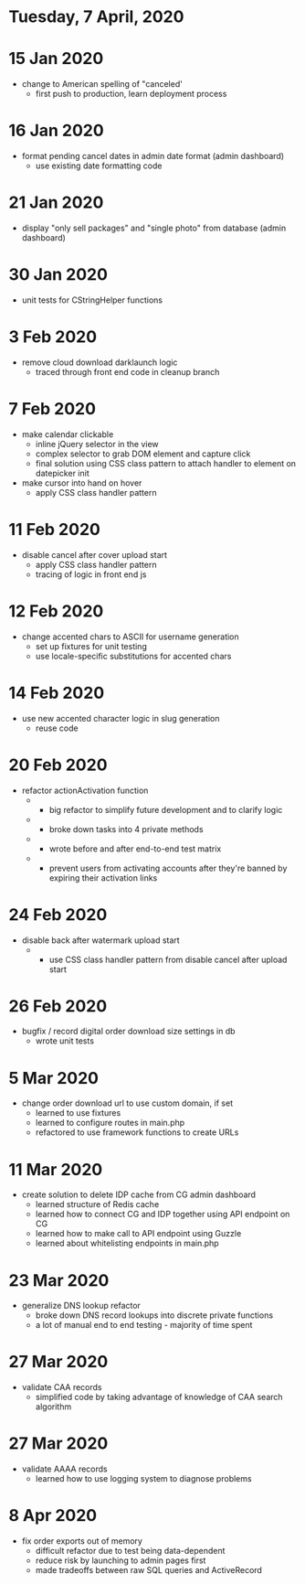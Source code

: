 # Tuesday, 7 April, 2020

# 15 Jan 2020
* change to American spelling of "canceled'
	* first push to production, learn deployment process

# 16 Jan 2020
* format pending cancel dates in admin date format (admin dashboard)
	* use existing date formatting code

# 21 Jan 2020
* display "only sell packages" and "single photo" from database (admin dashboard)

# 30 Jan 2020
* unit tests for CStringHelper functions

# 3 Feb 2020
* remove cloud download darklaunch logic
	* traced through front end code in cleanup branch

# 7 Feb 2020
* make calendar clickable
	* inline jQuery selector in the view
	* complex selector to grab DOM element and capture click
	* final solution using CSS class pattern to attach handler to element on datepicker init
* make cursor into hand on hover
	* apply CSS class handler pattern

# 11 Feb 2020
* disable cancel after cover upload start
	* apply CSS class handler pattern
	* tracing of logic in front end js

# 12 Feb 2020
* change accented chars to ASCII for username generation
	* set up fixtures for unit testing
	* use locale-specific substitutions for accented chars

# 14 Feb 2020
* use new accented character logic in slug generation
	* reuse code

# 20 Feb 2020
* refactor actionActivation function
	* * big refactor to simplify future development and to clarify logic
	* * broke down tasks into 4 private methods
	* * wrote before and after end-to-end test matrix
	* * prevent users from activating accounts after they're banned by expiring their activation links

# 24 Feb 2020
* disable back after watermark upload start
	* * use CSS class handler pattern from disable cancel after upload start

# 26 Feb 2020
* bugfix / record digital order download size settings in db
	* wrote unit tests

# 5 Mar 2020
* change order download url to use custom domain, if set
	* learned to use fixtures
	* learned to configure routes in main.php
	* refactored to use framework functions to create URLs

# 11 Mar 2020
* create solution to delete IDP cache from CG admin dashboard
	* learned structure of Redis cache
	* learned how to connect CG and IDP together using API endpoint on CG
	* learned how to make call to API endpoint using Guzzle
	* learned about whitelisting endpoints in main.php

# 23 Mar 2020
* generalize DNS lookup refactor
	* broke down DNS record lookups into discrete private functions
	* a lot of manual end to end testing - majority of time spent

# 27 Mar 2020
* validate CAA records
	* simplified code by taking advantage of knowledge of CAA search algorithm

# 27 Mar 2020
* validate AAAA records
	* learned how to use logging system to diagnose problems

# 8 Apr 2020
* fix order exports out of memory
	* difficult refactor due to test being data-dependent
	* reduce risk by launching to admin pages first
	* made tradeoffs between raw SQL queries and ActiveRecord
